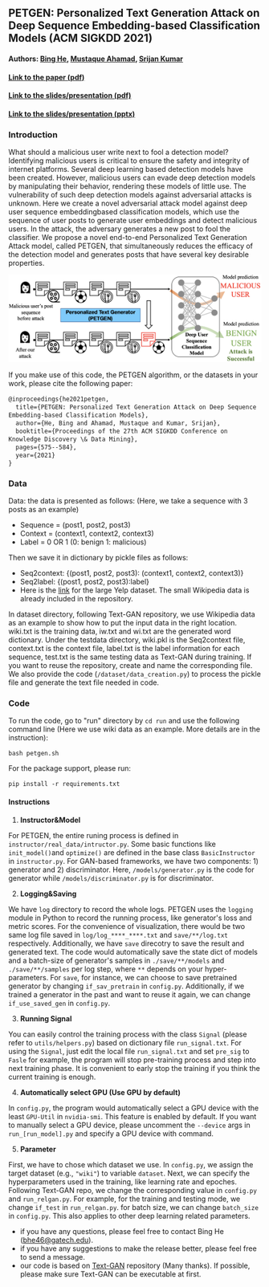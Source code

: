 ## PETGEN: Personalized Text Generation Attack on Deep Sequence Embedding-based Classification Models (ACM SIGKDD 2021)

#### Authors:  [Bing He](https://www.cc.gatech.edu/people/bing-he), [Mustaque Ahamad](https://www.cc.gatech.edu/~mustaq/), [Srijan Kumar](https://www.cc.gatech.edu/~srijan/)

#### [Link to the paper (pdf)](https://www.cc.gatech.edu/~srijan/pubs/petgen-he-kdd2021.pdf)

#### [Link to the slides/presentation (pdf)](https://www.cc.gatech.edu/~srijan/docs/petgen_kdd21-final-release.pdf)
#### [Link to the slides/presentation (pptx)](https://www.cc.gatech.edu/~srijan/docs/petgen_kdd21-final-release.pptx)

### Introduction
What should a malicious user write next to fool a detection model?
Identifying malicious users is critical to ensure the safety and integrity
of internet platforms. Several deep learning based detection
models have been created. However, malicious users can evade deep
detection models by manipulating their behavior, rendering these
models of little use. The vulnerability of such deep detection models
against adversarial attacks is unknown. Here we create a novel
adversarial attack model against deep user sequence embeddingbased
classification models, which use the sequence of user posts
to generate user embeddings and detect malicious users. In the
attack, the adversary generates a new post to fool the classifier.
We propose a novel end-to-end Personalized Text Generation Attack
model, called PETGEN, that simultaneously reduces the efficacy
of the detection model and generates posts that have several key
desirable properties.

![PETGEN](./visual/attack-setting.png)


If you make use of this code, the PETGEN algorithm, or the datasets in your work, please cite the following paper:
```
@inproceedings{he2021petgen,
  title={PETGEN: Personalized Text Generation Attack on Deep Sequence Embedding-based Classification Models},
  author={He, Bing and Ahamad, Mustaque and Kumar, Srijan},
  booktitle={Proceedings of the 27th ACM SIGKDD Conference on Knowledge Discovery \& Data Mining},
  pages={575--584},
  year={2021}
}
```
### Data
Data: the data is presented as follows: (Here, we take a sequence with 3 posts as an example)
- Sequence = (post1, post2, post3)
- Context = (context1, context2, context3)
- Label = 0 OR 1 (0: benign 1: malicious)

Then we save it in dictionary by pickle files as follows:
- Seq2context: {(post1, post2, post3): (context1, context2, context3)}
- Seq2label: {(post1, post2, post3):label}
- Here is the [link](https://www.google.com/url?q=https%3A%2F%2Fwww.dropbox.com%2Fsh%2Fc7cazrvmgnq8q9s%2FAABNSroxV9CkPM88zUzhAan7a%3Fdl%3D0&sa=D&sntz=1&usg=AFQjCNGiDGaVZO4jBSB-We-5ySDief_mxw)
for the large Yelp dataset. The small Wikipedia data is already included in the repository.

In dataset directory, following Text-GAN repository, we use Wikipedia data
as an example to show how to put the input data in the right location.
wiki.txt is the training data, iw.txt and wi.txt are the generated word dictionary.
Under the testdata directory, wiki.pkl is the Seq2context file, context.txt is the 
context file, label.txt is the label information for each sequence,
test.txt is the same testing data as Text-GAN during training.
If you want to reuse the repository, create and name the corresponding file.
We also provide the code (`/dataset/data_creation.py`) to process the pickle file and generate the text file needed in code.


### Code

To run the code, go to "run" directory by `cd run` and use the following command line 
(Here we use wiki data as an example. More details are in the instruction):
```angular2html
bash petgen.sh
```
For the package support, please run: 
```angular2html
pip install -r requirements.txt
```
#### Instructions


1. **Instructor&Model**

For PETGEN, the entire runing process is defined in `instructor/real_data/intructor.py`. 
Some basic functions like `init_model()`and `optimize()` are defined in the base class `BasicInstructor` in `instructor.py`.
For GAN-based frameworks, we have two components: 1) generator and 2) discriminator.
Here, `/models/generator.py` is the code for generator while `/models/discriminator.py` is for discriminator.


2. **Logging&Saving**

We have `log` directory to record the whole logs. 
PETGEN uses the `logging` module in Python to record the running process, like generator's loss and metric scores. 
For the convenience of visualization, there would be two same log file saved in `log/log_****_****.txt` and `save/**/log.txt` respectively. 
Additionally, we have `save` direcotry to save the result and generated text.
The code would automatically save the state dict of models and a batch-size of generator's samples in `./save/**/models` and `./save/**/samples` per log step, 
where `**` depends on your hyper-parameters. 
For `save`, for instance, we can choose to save pretrained generator by changing `if_sav_pretrain` in `config.py`.
Additionally, if we trained a generator in the past and want to reuse it again, we can change `if_use_saved_gen` in `config.py`.

3. **Running Signal**

You can easily control the training process with the class `Signal` (please refer to `utils/helpers.py`) based on dictionary file `run_signal.txt`.
For using the `Signal`, just edit the local file `run_signal.txt` and set `pre_sig` to `Fasle` for example, the program will stop pre-training process and step into next training phase. 
It is convenient to early stop the training if you think the current training is enough.

4. **Automatically select GPU (Use GPU by default)**

In `config.py`, the program would automatically select a GPU device with the least `GPU-Util` in `nvidia-smi`. 
This feature is enabled by default. 
If you want to manually select a GPU device, please uncomment the `--device` args in `run_[run_model].py` and specify a GPU device with command.

5. **Parameter**

First, we have to chose which dataset we use. 
In `config.py`, we assign the target dataset (e.g., `"wiki"`) to variable `dataset`.
Next, we can specify the hyperparameters used in the training,
like learning rate and epoches. 
Following Text-GAN repo, 
we change the corresponding value in `config.py` and `run_relgan.py`. 
For example, for the training and testing mode, we change `if_test` in `run_relgan.py`.
for batch size, we can change `batch_size` in `config.py`. 
This also applies to other deep learning related parameters.

- if you have any questions, please feel free to contact Bing He (bhe46@gatech.edu).
- if you have any suggestions to make the release better, please feel free to send a message.
- our code is based on [Text-GAN](https://github.com/williamSYSU/TextGAN-PyTorch) repository (Many thanks). If possible, please make sure Text-GAN can be executable at first.
